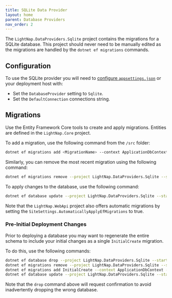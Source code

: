 ```yaml
---
title: SQLite Data Provider
layout: home
parent: Database Providers
nav_order: 2
---
```


The `LightNap.DataProviders.Sqlite` project contains the migrations for a SQLite database. This project should never need to be manually edited as the migrations are handled by the `dotnet ef migrations` commands.

## Configuration

To use the SQLite provider you will need to [configure `appsettings.json`](../../getting-started/configuring-app-settings) or your deployment host with:

- Set the `DatabaseProvider` setting to `Sqlite`.
- Set the `DefaultConnection` connections string.

## Migrations

Use the Entity Framework Core tools to create and apply migrations. Entities are defined in the `LightNap.Core` project.

To add a migration, use the following command from the `/src` folder:

```bash
dotnet ef migrations add <MigrationName> --context ApplicationDbContext --project LightNap.DataProviders.Sqlite --startup-project LightNap.WebApi
```

Similarly, you can remove the most recent migration using the following command:

```bash
dotnet ef migrations remove --project LightNap.DataProviders.Sqlite --startup-project LightNap.WebApi
```

To apply changes to the database, use the following command:

```bash
dotnet ef database update --project LightNap.DataProviders.Sqlite --startup-project LightNap.WebApi
```

Note that the `LightNap.WebApi` project also offers automatic migrations by setting the
`SiteSettings.AutomaticallyApplyEfMigrations` to true.

### Pre-Initial Deployment Changes

Prior to deploying a database you may want to regenerate the entire schema to include your initial changes as a single `InitialCreate` migration.

To do this, use the following commands:

```bash
dotnet ef database drop --project LightNap.DataProviders.Sqlite --startup-project LightNap.WebApi
dotnet ef migrations remove --project LightNap.DataProviders.Sqlite --startup-project LightNap.WebApi
dotnet ef migrations add InitialCreate --context ApplicationDbContext --project LightNap.DataProviders.Sqlite --startup-project LightNap.WebApi
dotnet ef database update --project LightNap.DataProviders.Sqlite --startup-project LightNap.WebApi
```

Note that the `drop` command above will request confirmation to avoid inadvertently dropping the wrong database.